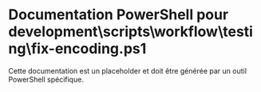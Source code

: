 # Documentation PowerShell pour development\scripts\workflow\testing\fix-encoding.ps1

Cette documentation est un placeholder et doit être générée par un outil PowerShell spécifique.
